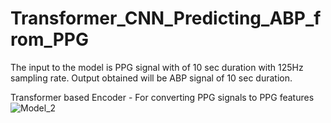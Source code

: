 # Transformer_CNN_Predicting_ABP_from_PPG
The input to the model is PPG signal with of 10 sec duration with 125Hz sampling rate.
Output obtained will be ABP signal of 10 sec duration.

Transformer based Encoder - For converting PPG signals to PPG features
![Model_2](https://github.com/user-attachments/assets/8acf2ca5-de3e-4c88-98f6-67bdef3be36e)
